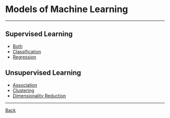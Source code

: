 # Models of Machine Learning

---

<!--Task Driven-->

<h2 title="
Obj: Predications & Predictive Models
Type: Pre Categorized Data
"> Supervised Learning </h2>

- [Both](./SupLearn/Both.md)
- [Classification](./SupLearn/Classification.md)
- [Regression](./SupLearn/Regression.md)

<!--Data Driven-->

<h2 title="
Obj: Pattern/Structure Recognition
Type: Unlabelled Data
"> Unsupervised Learning </h2>

- [Association](./UnSupLearn/Associat.md)
- [Clustering](./UnSupLearn/Cluster.md)
- [Dimensionality Reduction](./UnSupLearn/DimeRedu.md)

---

[Back](./../readme.md)
